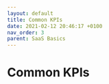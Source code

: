 ```yaml
---
layout: default
title: Common KPIs
date: 2021-02-12 20:46:17 +0100
nav_order: 3
parent: SaaS Basics
---
```


# Common KPIs

